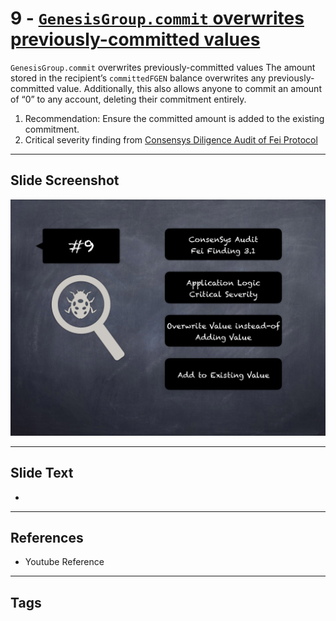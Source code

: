 
# 9 - [`GenesisGroup.commit` overwrites previously-committed values](./`GenesisGroup.commit`%20overwrites%20previously-committed%20values.md)

`GenesisGroup.commit` overwrites previously-committed values The amount stored in the recipient’s `committedFGEN` balance overwrites any previously-committed value. Additionally, this also allows anyone to commit an amount of “0” to any account, deleting their commitment entirely.


1. Recommendation: Ensure the committed amount is added to the existing commitment.
2. Critical severity finding from [Consensys Diligence Audit of Fei Protocol](https://consensys.net/diligence/audits/2021/01/fei-protocol/#genesisgroup-commit-overwrites-previously-committed-values)


___
## Slide Screenshot
![009.png](../../images/7.%20Audit%20Findings%20101/009.png)
___
## Slide Text
- 
___
## References
- Youtube Reference
___
## Tags

